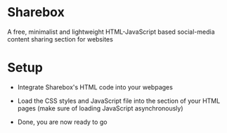 # Sharebox
A free, minimalist and lightweight HTML-JavaScript based social-media content sharing section for websites

# Setup
* Integrate Sharebox's HTML code into your webpages
* Load the CSS styles and JavaScript file into the <head> section of your HTML pages 
  (make sure of loading JavaScript asynchronously)

* Done, you are now ready to go
